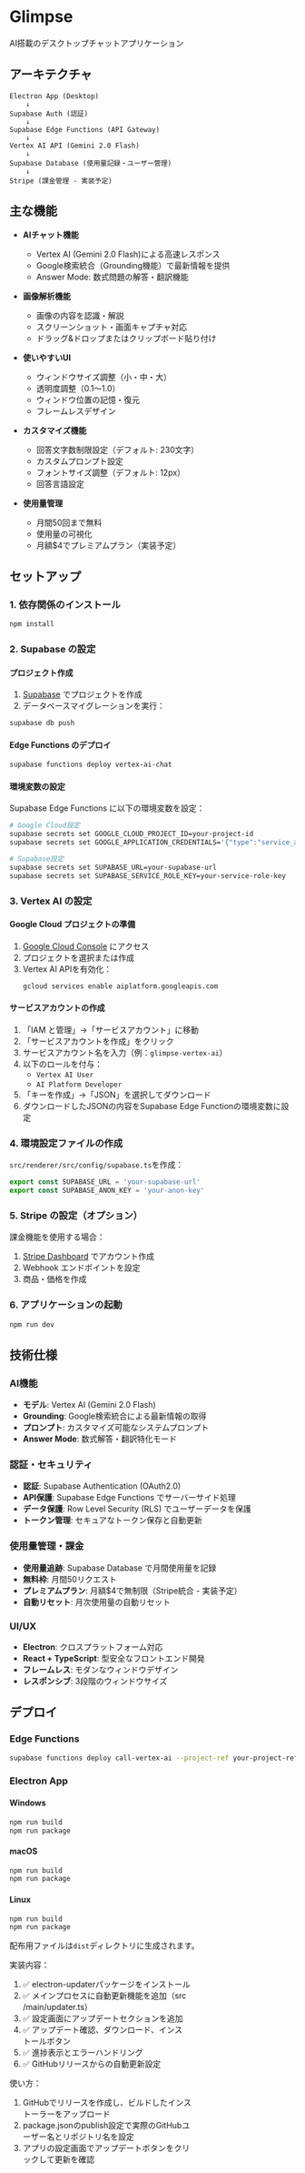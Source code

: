 # Glimpse

AI搭載のデスクトップチャットアプリケーション

## アーキテクチャ

```
Electron App (Desktop)
    ↓
Supabase Auth (認証)
    ↓
Supabase Edge Functions (API Gateway)
    ↓
Vertex AI API (Gemini 2.0 Flash)
    ↓
Supabase Database (使用量記録・ユーザー管理)
    ↓
Stripe (課金管理 - 実装予定)
```

## 主な機能

- **AIチャット機能**
  - Vertex AI (Gemini 2.0 Flash)による高速レスポンス
  - Google検索統合（Grounding機能）で最新情報を提供
  - Answer Mode: 数式問題の解答・翻訳機能

- **画像解析機能**
  - 画像の内容を認識・解説
  - スクリーンショット・画面キャプチャ対応
  - ドラッグ&ドロップまたはクリップボード貼り付け

- **使いやすいUI**
  - ウィンドウサイズ調整（小・中・大）
  - 透明度調整（0.1〜1.0）
  - ウィンドウ位置の記憶・復元
  - フレームレスデザイン

- **カスタマイズ機能**
  - 回答文字数制限設定（デフォルト: 230文字）
  - カスタムプロンプト設定
  - フォントサイズ調整（デフォルト: 12px）
  - 回答言語設定

- **使用量管理**
  - 月間50回まで無料
  - 使用量の可視化
  - 月額$4でプレミアムプラン（実装予定）

## セットアップ

### 1. 依存関係のインストール

```bash
npm install
```

### 2. Supabase の設定

#### プロジェクト作成
1. [Supabase](https://supabase.com/) でプロジェクトを作成
2. データベースマイグレーションを実行：
```bash
supabase db push
```

#### Edge Functions のデプロイ
```bash
supabase functions deploy vertex-ai-chat
```

#### 環境変数の設定
Supabase Edge Functions に以下の環境変数を設定：

```bash
# Google Cloud設定
supabase secrets set GOOGLE_CLOUD_PROJECT_ID=your-project-id
supabase secrets set GOOGLE_APPLICATION_CREDENTIALS='{"type":"service_account",...}'

# Supabase設定
supabase secrets set SUPABASE_URL=your-supabase-url
supabase secrets set SUPABASE_SERVICE_ROLE_KEY=your-service-role-key
```

### 3. Vertex AI の設定

#### Google Cloud プロジェクトの準備
1. [Google Cloud Console](https://console.cloud.google.com/) にアクセス
2. プロジェクトを選択または作成
3. Vertex AI APIを有効化：
   ```bash
   gcloud services enable aiplatform.googleapis.com
   ```

#### サービスアカウントの作成
1. 「IAM と管理」→「サービスアカウント」に移動
2. 「サービスアカウントを作成」をクリック
3. サービスアカウント名を入力（例：`glimpse-vertex-ai`）
4. 以下のロールを付与：
   - `Vertex AI User`
   - `AI Platform Developer`
5. 「キーを作成」→「JSON」を選択してダウンロード
6. ダウンロードしたJSONの内容をSupabase Edge Functionの環境変数に設定

### 4. 環境設定ファイルの作成

`src/renderer/src/config/supabase.ts`を作成：
```typescript
export const SUPABASE_URL = 'your-supabase-url'
export const SUPABASE_ANON_KEY = 'your-anon-key'
```

### 5. Stripe の設定（オプション）

課金機能を使用する場合：
1. [Stripe Dashboard](https://dashboard.stripe.com/) でアカウント作成
2. Webhook エンドポイントを設定
3. 商品・価格を作成

### 6. アプリケーションの起動

```bash
npm run dev
```

## 技術仕様

### AI機能
- **モデル**: Vertex AI (Gemini 2.0 Flash)
- **Grounding**: Google検索統合による最新情報の取得
- **プロンプト**: カスタマイズ可能なシステムプロンプト
- **Answer Mode**: 数式解答・翻訳特化モード

### 認証・セキュリティ
- **認証**: Supabase Authentication (OAuth2.0)
- **API保護**: Supabase Edge Functions でサーバーサイド処理
- **データ保護**: Row Level Security (RLS) でユーザーデータを保護
- **トークン管理**: セキュアなトークン保存と自動更新

### 使用量管理・課金
- **使用量追跡**: Supabase Database で月間使用量を記録
- **無料枠**: 月間50リクエスト
- **プレミアムプラン**: 月額$4で無制限（Stripe統合 - 実装予定）
- **自動リセット**: 月次使用量の自動リセット

### UI/UX
- **Electron**: クロスプラットフォーム対応
- **React + TypeScript**: 型安全なフロントエンド開発
- **フレームレス**: モダンなウィンドウデザイン
- **レスポンシブ**: 3段階のウィンドウサイズ

## デプロイ

### Edge Functions
```bash
supabase functions deploy call-vertex-ai --project-ref your-project-ref
```

### Electron App

#### Windows
```bash
npm run build
npm run package
```

#### macOS
```bash
npm run build
npm run package
```

#### Linux
```bash
npm run build
npm run package
```

配布用ファイルは`dist`ディレクトリに生成されます。

  実装内容：
  1. ✅
  electron-updaterパッケージをインストール
  2. ✅ メインプロセスに自動更新機能を追加（src     
  /main/updater.ts）
  3. ✅ 設定画面にアップデートセクションを追加      
  4. ✅ アップデート確認、ダウンロード、インス      
  トールボタン
  5. ✅ 進捗表示とエラーハンドリング
  6. ✅ GitHubリリースからの自動更新設定

  使い方：
  1. GitHubでリリースを作成し、ビルドしたインス     
  トーラーをアップロード
  2. package.jsonのpublish設定で実際のGitHubユ      
  ーザー名とリポジトリ名を設定
  3. アプリの設定画面でアップデートボタンをクリ     
  ックして更新を確認